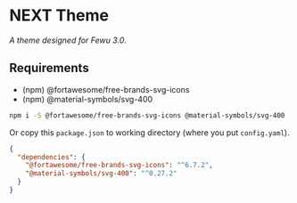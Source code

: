 # NEXT Theme
_A theme designed for Fewu 3.0_.

## Requirements

* (npm) @fortawesome/free-brands-svg-icons
* (npm) @material-symbols/svg-400

```sh
npm i -S @fortawesome/free-brands-svg-icons @material-symbols/svg-400
```

Or copy this `package.json` to working directory (where you put `config.yaml`).

```json
{
  "dependencies": {
    "@fortawesome/free-brands-svg-icons": "^6.7.2",
    "@material-symbols/svg-400": "^0.27.2"
  }
}
```